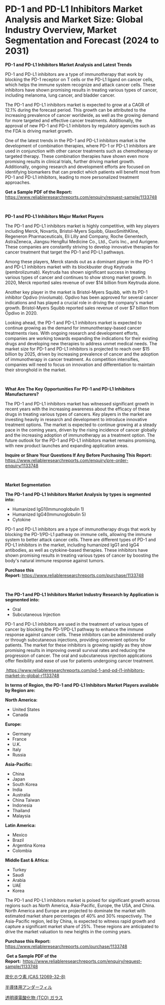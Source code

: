 <p><h1>PD-1 and PD-L1 Inhibitors Market Analysis and Market Size: Global Industry Overview, Market Segmentation and Forecast (2024 to 2031)</h1></p><p><strong>PD-1 and PD-L1 Inhibitors Market Analysis and Latest Trends</strong></p>
<p><p>PD-1 and PD-L1 inhibitors are a type of immunotherapy that work by blocking the PD-1 receptor on T cells or the PD-L1 ligand on cancer cells, which helps the immune system recognize and attack cancer cells. These inhibitors have shown promising results in treating various types of cancer, including melanoma, lung cancer, and bladder cancer.</p><p>The PD-1 and PD-L1 inhibitors market is expected to grow at a CAGR of 12.1% during the forecast period. This growth can be attributed to the increasing prevalence of cancer worldwide, as well as the growing demand for more targeted and effective cancer treatments. Additionally, the approval of new PD-1 and PD-L1 inhibitors by regulatory agencies such as the FDA is driving market growth.</p><p>One of the latest trends in the PD-1 and PD-L1 inhibitors market is the development of combination therapies, where PD-1 or PD-L1 inhibitors are used in conjunction with other cancer treatments such as chemotherapy or targeted therapy. These combination therapies have shown even more promising results in clinical trials, further driving market growth. Additionally, ongoing research and development efforts are focused on identifying biomarkers that can predict which patients will benefit most from PD-1 and PD-L1 inhibitors, leading to more personalized treatment approaches.</p></p>
<p><strong>Get a Sample PDF of the Report:&nbsp;</strong> <a href="https://www.reliableresearchreports.com/enquiry/request-sample/1133748">https://www.reliableresearchreports.com/enquiry/request-sample/1133748</a></p>
<p>&nbsp;</p>
<p><strong>PD-1 and PD-L1 Inhibitors Major Market Players</strong></p>
<p><p>The PD-1 and PD-L1 inhibitors market is highly competitive, with key players including Merck, Novartis, Bristol-Myers Squibb, GlaxoSmithKline, Regeneron Pharmaceuticals, Eli Lilly and Company, Roche Genentech, AstraZeneca, Jiangsu HengRui Medicine Co., Ltd., Curis Inc., and Aurigene. These companies are constantly striving to develop innovative therapies for cancer treatment that target the PD-1 and PD-L1 pathways.</p><p>Among these players, Merck stands out as a dominant player in the PD-1 and PD-L1 inhibitors market with its blockbuster drug Keytruda (pembrolizumab). Keytruda has shown significant success in treating various types of cancer and continues to show strong market growth. In 2020, Merck reported sales revenue of over $14 billion from Keytruda alone.</p><p>Another key player in the market is Bristol-Myers Squibb, with its PD-1 inhibitor Opdivo (nivolumab). Opdivo has been approved for several cancer indications and has played a crucial role in driving the company's market growth. Bristol-Myers Squibb reported sales revenue of over $7 billion from Opdivo in 2020.</p><p>Looking ahead, the PD-1 and PD-L1 inhibitors market is expected to continue growing as the demand for immunotherapy-based cancer treatments rises. With ongoing research and development efforts, companies are working towards expanding the indications for their existing drugs and developing new therapies to address unmet medical needs. The market size for PD-1 and PD-L1 inhibitors is projected to reach over $15 billion by 2025, driven by increasing prevalence of cancer and the adoption of immunotherapy in cancer treatment. As competition intensifies, companies will need to focus on innovation and differentiation to maintain their stronghold in the market.</p></p>
<p>&nbsp;</p>
<p><strong>What Are The Key Opportunities For PD-1 and PD-L1 Inhibitors Manufacturers?</strong></p>
<p><p>The PD-1 and PD-L1 inhibitors market has witnessed significant growth in recent years with the increasing awareness about the efficacy of these drugs in treating various types of cancers. Key players in the market are investing heavily in research and development to introduce innovative treatment options. The market is expected to continue growing at a steady pace in the coming years, driven by the rising incidence of cancer globally and the increasing adoption of immunotherapy as a treatment option. The future outlook for the PD-1 and PD-L1 inhibitors market remains promising, with new product launches and expanding application areas.</p></p>
<p><strong>Inquire or Share Your Questions If Any Before Purchasing This Report:</strong> <a href="https://www.reliableresearchreports.com/enquiry/pre-order-enquiry/1133748">https://www.reliableresearchreports.com/enquiry/pre-order-enquiry/1133748</a></p>
<p>&nbsp;</p>
<p><strong>Market Segmentation</strong></p>
<p><strong>The PD-1 and PD-L1 Inhibitors Market Analysis by types is segmented into:</strong></p>
<p><ul><li>Humanized IgG1(Immunoglobulin 1)</li><li>Humanized IgG4(Immunoglobulin 5)</li><li>Cytokine</li></ul></p>
<p><p>PD-1 and PD-L1 inhibitors are a type of immunotherapy drugs that work by blocking the PD-1/PD-L1 pathway on immune cells, allowing the immune system to better attack cancer cells. There are different types of PD-1 and PD-L1 inhibitors in the market, including humanized IgG1 and IgG4 antibodies, as well as cytokine-based therapies. These inhibitors have shown promising results in treating various types of cancer by boosting the body's natural immune response against tumors.</p></p>
<p><strong>Purchase this Report:&nbsp;</strong><a href="https://www.reliableresearchreports.com/purchase/1133748">https://www.reliableresearchreports.com/purchase/1133748</a></p>
<p>&nbsp;</p>
<p><strong>The PD-1 and PD-L1 Inhibitors Market Industry Research by Application is segmented into:</strong></p>
<p><ul><li>Oral</li><li>Subcutaneous Injection</li></ul></p>
<p><p>PD-1 and PD-L1 inhibitors are used in the treatment of various types of cancer by blocking the PD-1/PD-L1 pathway to enhance the immune response against cancer cells. These inhibitors can be administered orally or through subcutaneous injections, providing convenient options for patients. The market for these inhibitors is growing rapidly as they show promising results in improving overall survival rates and reducing the progression of cancer. The oral and subcutaneous injection applications offer flexibility and ease of use for patients undergoing cancer treatment.</p></p>
<p><a href="https://www.reliableresearchreports.com/pd-1-and-pd-l1-inhibitors-market-in-global-r1133748">&nbsp;https://www.reliableresearchreports.com/pd-1-and-pd-l1-inhibitors-market-in-global-r1133748</a></p>
<p><strong>In terms of Region, the PD-1 and PD-L1 Inhibitors Market Players available by Region are:</strong></p>
<p>
    <p> <strong> North America: </strong>
        <ul>
            <li>United States</li>
            <li>Canada</li>
        </ul>
        </p> 
    <p> <strong> Europe: </strong>
        <ul>
            <li>Germany</li>
            <li>France</li>
            <li>U.K.</li>
            <li>Italy</li>
            <li>Russia</li>
        </ul>
        </p> 
    <p> <strong> Asia-Pacific: </strong>
        <ul>
            <li>China</li>
            <li>Japan</li>
            <li>South Korea</li>
            <li>India</li>
            <li>Australia</li>
            <li>China Taiwan</li>
            <li>Indonesia</li>
            <li>Thailand</li>
            <li>Malaysia</li>
        </ul>
        </p> 
    <p> <strong> Latin America: </strong>
        <ul>
            <li>Mexico</li>
            <li>Brazil</li>
            <li>Argentina Korea</li>
            <li>Colombia</li>
        </ul>
        </p> 
    <p> <strong> Middle East & Africa: </strong>
        <ul>
            <li>Turkey</li>
            <li>Saudi</li>
            <li>Arabia</li>
            <li>UAE</li>
            <li>Korea</li>
        </ul>
    </p>
    </p>
<p><p>The PD-1 and PD-L1 inhibitors market is poised for significant growth across regions such as North America, Asia-Pacific, Europe, the USA, and China. North America and Europe are projected to dominate the market with estimated market share percentages of 40% and 30% respectively. The Asia-Pacific region, led by China, is expected to witness rapid growth and capture a significant market share of 25%. These regions are anticipated to drive the market valuation to new heights in the coming years.</p></p>
<p><strong>Purchase this Report: </strong><a href="https://www.reliableresearchreports.com/purchase/1133748">https://www.reliableresearchreports.com/purchase/1133748</a></p>
<p>&nbsp;<strong>Get a Sample PDF of the Report:&nbsp;&nbsp;</strong><a href="https://www.reliableresearchreports.com/enquiry/request-sample/1133748">https://www.reliableresearchreports.com/enquiry/request-sample/1133748</a></p>
<p><strong></strong></p>
<p><p><a href="https://github.com/dadanedu33/Market-Research-Report-List-1/blob/main/4784232103732.md">炭化ホウ素 (CAS 12069-32-8)</a></p><p><a href="https://github.com/dadanedu33/Market-Research-Report-List-1/blob/main/2077193111642.md">半導体用アンダーフィル</a></p><p><a href="https://github.com/zoetazuur/Market-Research-Report-List-1/blob/main/6820005103733.md">透明導電酸化物 (TCO) ガラス</a></p></p>